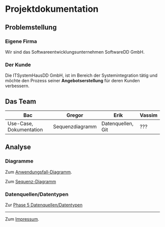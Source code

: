 # Projektdokumentation

## Problemstellung

### Eigene Firma

Wir sind das Softwareentwicklungsunternehmen SoftwareDD GmbH.

### Der Kunde

Die ITSystemHausDD GmbH, ist im Bereich der Systemintegration tätig
und möchte den Prozess seiner **Angebotserstellung** für deren Kunden verbessern.

## Das Team
|Bac|Gregor|Erik|Vassim|
|---|---|---|---|
|Use-Case, Dokumentation|Sequenzdiagramm|Datenquellen, Git|???|

## Analyse
### Diagramme

Zum [Anwendungsfall-Diagramm](diagram/Use-case-diagram.drawio).  

Zum [Sequenz-Diagramm](diagram/Sequenzdiagramm.drawio)

### Datenquellen/Datentypen

Zur [Phase 5 Datenquellen/Datentypen](pdf/Aufgabe_5.pdf)

---

Zum [Impressum](legal/imprint.md).

​
